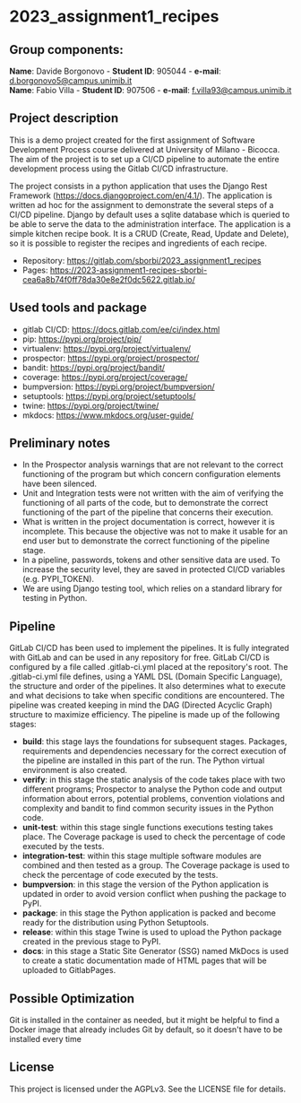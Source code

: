 # 2023_assignment1_recipes

## Group components:  
**Name**: Davide Borgonovo - **Student ID**: 905044 - **e-mail**: d.borgonovo5@campus.unimib.it  
**Name**: Fabio Villa - **Student ID**: 907506 - **e-mail**: f.villa93@campus.unimib.it

## Project description
This is a demo project created for the first assignment of Software Development Process course delivered at University of Milano - Bicocca. The aim of the project is to set up a CI/CD pipeline to automate the entire development process using the Gitlab CI/CD infrastructure.

The project consists in a python application that uses the Django Rest Framework (https://docs.djangoproject.com/en/4.1/).
The application is written ad hoc for the assignment to demonstrate the several steps of a CI/CD pipeline.
Django by default uses a sqlite database which is queried to be able to serve the data to the administration interface.
The application is a simple kitchen recipe book. It is a CRUD (Create, Read, Update and Delete), so it is possible to register the recipes and ingredients of each recipe.

- Repository: https://gitlab.com/sborbi/2023_assignment1_recipes
- Pages: https://2023-assignment1-recipes-sborbi-cea6a8b74f0ff78da30e8e2f0dc5622.gitlab.io/

## Used tools and package
- gitlab CI/CD: https://docs.gitlab.com/ee/ci/index.html
- pip: https://pypi.org/project/pip/
- virtualenv: https://pypi.org/project/virtualenv/
- prospector: https://pypi.org/project/prospector/
- bandit: https://pypi.org/project/bandit/
- coverage: https://pypi.org/project/coverage/
- bumpversion: https://pypi.org/project/bumpversion/
- setuptools: https://pypi.org/project/setuptools/
- twine: https://pypi.org/project/twine/
- mkdocs: https://www.mkdocs.org/user-guide/

## Preliminary notes
- In the Prospector analysis warnings that are not relevant to the correct functioning of the program but which concern configuration elements have been silenced.
- Unit and Integration tests were not written with the aim of verifying the functioning of all parts of the code, but to demonstrate the correct functioning of the part of the pipeline that concerns their execution.
- What is written in the project documentation is correct, however it is incomplete. This because the objective was not to make it usable for an end user but to demonstrate the correct functioning of the pipeline stage.
- In a pipeline, passwords, tokens and other sensitive data are used. To increase the security level, they are saved in protected CI/CD variables (e.g. PYPI_TOKEN).
- We are using Django testing tool, which relies on a standard library for testing in Python.

## Pipeline
GitLab CI/CD has been used to implement the pipelines. It is fully integrated with GitLab and can be used in any repository for free.
GitLab CI/CD is configured by a file called .gitlab-ci.yml placed at the repository's root. The .gitlab-ci.yml file defines, using a YAML DSL (Domain Specific Language), the structure and order of the pipelines. It also determines what to execute and what decisions to take when specific conditions are encountered.
The pipeline was created keeping in mind the DAG (Directed Acyclic Graph) structure to maximize efficiency. The pipeline is made up of the following stages:

- **build**: this stage lays the foundations for subsequent stages. Packages, requirements and dependencies necessary for the correct execution of the pipeline are installed in this part of the run. The Python virtual environment is also created.
- **verify**: in this stage the static analysis of the code takes place with two different programs; Prospector to analyse the Python code and output information about errors, potential problems, convention violations and complexity and bandit to find common security issues in the Python code.
- **unit-test**: within this stage single functions executions testing takes place. The Coverage package is used to check the percentage of code executed by the tests.
- **integration-test**: within this stage multiple software modules are combined and then tested as a group. The Coverage package is used to check the percentage of code executed by the tests.
- **bumpversion**: in this stage the version of the Python application is updated in order to avoid version conflict when pushing the package to PyPI.
- **package**: in this stage the Python application is packed and become ready for the distribution using Python Setuptools.
- **release**: within this stage Twine is used to upload the Python package created in the previous stage to PyPI.
- **docs**: in this stage a Static Site Generator (SSG) named MkDocs is used to create a static documentation made of HTML pages that will be uploaded to GitlabPages.

## Possible Optimization
Git is installed in the container as needed, but it might be helpful to find a Docker image that already includes Git by default, so it doesn't have to be installed every time
## License
This project is licensed under the AGPLv3. See the LICENSE file for details.